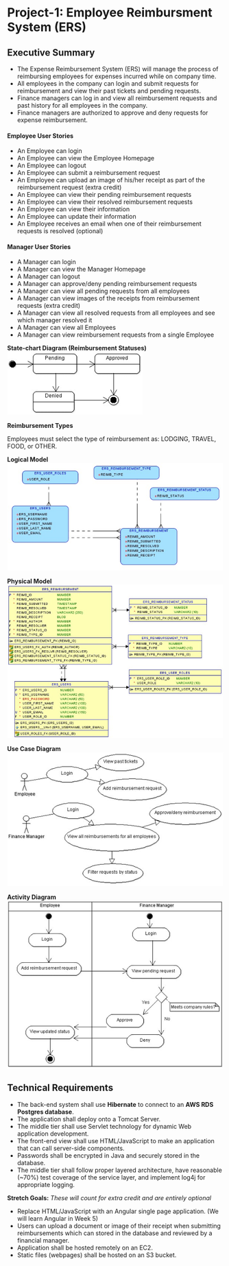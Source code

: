 # Project-1: Employee Reimbursment System (ERS)

## Executive Summary
* The Expense Reimbursement System (ERS) will manage the process of reimbursing employees for expenses incurred while on company time. 
* All employees in the company can login and submit requests for reimbursement and view their past tickets and pending requests. 
* Finance managers can log in and view all reimbursement requests and past history for all employees in the company. 
* Finance managers are authorized to approve and deny requests for expense reimbursement.

#### Employee User Stories 
- An Employee can login
- An Employee can view the Employee Homepage
- An Employee can logout
- An Employee can submit a reimbursement request
- An Employee can upload an image of his/her receipt as part of the reimbursement request (extra credit)
- An Employee can view their pending reimbursement requests
- An Employee can view their resolved reimbursement requests
- An Employee can view their information
- An Employee can update their information
- An Employee receives an email when one of their reimbursement requests is resolved (optional)

#### Manager User Stories
- A Manager can login
- A Manager can view the Manager Homepage
- A Manager can logout
- A Manager can approve/deny pending reimbursement requests
- A Manager can view all pending requests from all employees
- A Manager can view images of the receipts from reimbursement requests (extra credit)
- A Manager can view all resolved requests from all employees and see which manager resolved it
- A Manager can view all Employees
- A Manager can view reimbursement requests from a single Employee 


**State-chart Diagram (Reimbursement Statuses)** 
![](./imgs/state-chart.jpg)

**Reimbursement Types**

Employees must select the type of reimbursement as: LODGING, TRAVEL, FOOD, or OTHER.

**Logical Model**
![](./imgs/logical.jpg)

**Physical Model**
![](./imgs/physical.jpg)

**Use Case Diagram**
![](./imgs/use-case.jpg)

**Activity Diagram**
![](./imgs/activity.jpg)

## Technical Requirements

* The back-end system shall use **Hibernate** to connect to an **AWS RDS Postgres database**. 
* The application shall deploy onto a Tomcat Server. 
* The middle tier shall use Servlet technology for dynamic Web application development. 
* The front-end view shall use HTML/JavaScript to make an application that can call server-side components. 
* Passwords shall be encrypted in Java and securely stored in the database. 
* The middle tier shall follow proper layered architecture, have reasonable (~70%) test coverage of the service layer, and implement log4j for appropriate logging. 

**Stretch Goals:** *These will count for extra credit and are entirely optional*
* Replace HTML/JavaScript with an Angular single page application. (We will learn Angular in Week 5)
* Users can upload a document or image of their receipt when submitting reimbursements which can stored in the database and reviewed by a financial manager.
* Application shall be hosted remotely on an EC2.
* Static files (webpages) shall be hosted on an S3 bucket. 
